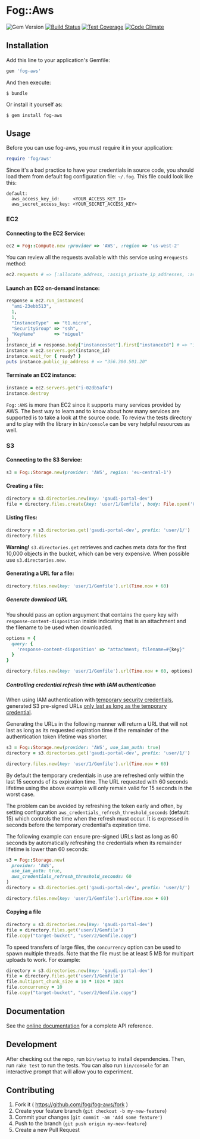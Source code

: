 # Fog::Aws

![Gem Version](https://badge.fury.io/rb/fog-aws.svg)
[![Build Status](https://github.com/fog/fog-aws/actions/workflows/ruby.yml/badge.svg)](https://github.com/fog/fog-aws/actions/workflows/ruby.yml)
[![Test Coverage](https://codeclimate.com/github/fog/fog-aws/badges/coverage.svg)](https://codeclimate.com/github/fog/fog-aws)
[![Code Climate](https://codeclimate.com/github/fog/fog-aws.svg)](https://codeclimate.com/github/fog/fog-aws)

## Installation

Add this line to your application's Gemfile:

```ruby
gem 'fog-aws'
```

And then execute:

    $ bundle

Or install it yourself as:

    $ gem install fog-aws

## Usage

Before you can use fog-aws, you must require it in your application:

```ruby
require 'fog/aws'
```

Since it's a bad practice to have your credentials in source code, you should load them from default fog configuration file: ```~/.fog```. This file could look like this:

```
default:
  aws_access_key_id:     <YOUR_ACCESS_KEY_ID>
  aws_secret_access_key: <YOUR_SECRET_ACCESS_KEY>
```

### EC2

#### Connecting to the EC2 Service:

```ruby
ec2 = Fog::Compute.new :provider => 'AWS', :region => 'us-west-2'
```

You can review all the requests available with this service using ```#requests``` method:

```ruby
ec2.requests # => [:allocate_address, :assign_private_ip_addresses, :associate_address, ...]
```

#### Launch an EC2 on-demand instance:

```ruby
response = ec2.run_instances(
  "ami-23ebb513",
  1,
  1,
  "InstanceType"  => "t1.micro",
  "SecurityGroup" => "ssh",
  "KeyName"       => "miguel"
)
instance_id = response.body["instancesSet"].first["instanceId"] # => "i-02db5af4"
instance = ec2.servers.get(instance_id)
instance.wait_for { ready? }
puts instance.public_ip_address # => "356.300.501.20"
```

#### Terminate an EC2 instance:

```ruby
instance = ec2.servers.get("i-02db5af4")
instance.destroy
```

`Fog::AWS` is more than EC2 since it supports many services provided by AWS. The best way to learn and to know about how many services are supported is to take a look at the source code. To review the tests directory and to play with the library in ```bin/console``` can be very helpful resources as well.

### S3

#### Connecting to the S3 Service:

```ruby
s3 = Fog::Storage.new(provider: 'AWS', region: 'eu-central-1')
```

#### Creating a file:

```ruby
directory = s3.directories.new(key: 'gaudi-portal-dev')
file = directory.files.create(key: 'user/1/Gemfile', body: File.open('Gemfile'), tags: 'Org-Id=1&Service-Name=My-Service')
```

#### Listing files:

```ruby
directory = s3.directories.get('gaudi-portal-dev', prefix: 'user/1/')
directory.files
```
**Warning!** `s3.directories.get` retrieves and caches meta data for the first 10,000 objects in the bucket, which can be very expensive. When possible use `s3.directories.new`.

#### Generating a URL for a file:

```ruby
directory.files.new(key: 'user/1/Gemfile').url(Time.now + 60)
```

##### Generate download URL
You should pass an option arguyment that contains the `query` key with `response-content-disposition` inside indicating that is an attachment and the filename to be used when downloaded.

```ruby
options = {
  query: {
    'response-content-disposition' => "attachment; filename=#{key}"
  }
}

directory.files.new(key: 'user/1/Gemfile').url(Time.now + 60, options)
```


##### Controlling credential refresh time with IAM authentication

When using IAM authentication with
[temporary security credentials](https://docs.aws.amazon.com/STS/latest/APIReference/API_AssumeRoleWithWebIdentity.html),
generated S3 pre-signed URLs
[only last as long as the temporary credential](https://docs.aws.amazon.com/AmazonS3/latest/userguide/ShareObjectPreSignedURL.html).

Generating the URLs in the following manner will return a URL
that will not last as long as its requested expiration time if
the remainder of the authentication token lifetime was shorter.

```ruby
s3 = Fog::Storage.new(provider: 'AWS', use_iam_auth: true)
directory = s3.directories.get('gaudi-portal-dev', prefix: 'user/1/')

directory.files.new(key: 'user/1/Gemfile').url(Time.now + 60)
```

By default the temporary credentials in use are refreshed only within the last
15 seconds of its expiration time. The URL requested with 60 seconds lifetime
using the above example will only remain valid for 15 seconds in the worst case.

The problem can be avoided by refreshing the token early and often,
by setting configuration `aws_credentials_refresh_threshold_seconds` (default: 15)
which controls the time when the refresh must occur. It is expressed in seconds
before the temporary credential's expiration time.

The following example can ensure pre-signed URLs last as long as 60 seconds
by automatically refreshing the credentials when its remainder lifetime
is lower than 60 seconds:

```ruby
s3 = Fog::Storage.new(
  provider: 'AWS',
  use_iam_auth: true,
  aws_credentials_refresh_threshold_seconds: 60
)
directory = s3.directories.get('gaudi-portal-dev', prefix: 'user/1/')

directory.files.new(key: 'user/1/Gemfile').url(Time.now + 60)
```

#### Copying a file

```ruby
directory = s3.directories.new(key: 'gaudi-portal-dev')
file = directory.files.get('user/1/Gemfile')
file.copy("target-bucket", "user/2/Gemfile.copy")
```

To speed transfers of large files, the `concurrency` option can be used
to spawn multiple threads. Note that the file must be at least 5 MB for
multipart uploads to work. For example:

```ruby
directory = s3.directories.new(key: 'gaudi-portal-dev')
file = directory.files.get('user/1/Gemfile')
file.multipart_chunk_size = 10 * 1024 * 1024
file.concurrency = 10
file.copy("target-bucket", "user/2/Gemfile.copy")
```

## Documentation

See the [online documentation](http://www.rubydoc.info/github/fog/fog-aws) for a complete API reference.

## Development

After checking out the repo, run `bin/setup` to install dependencies. Then, run `rake test` to run the tests. You can also run `bin/console` for an interactive prompt that will allow you to experiment.

## Contributing

1. Fork it ( https://github.com/fog/fog-aws/fork )
2. Create your feature branch (`git checkout -b my-new-feature`)
3. Commit your changes (`git commit -am 'Add some feature'`)
4. Push to the branch (`git push origin my-new-feature`)
5. Create a new Pull Request
